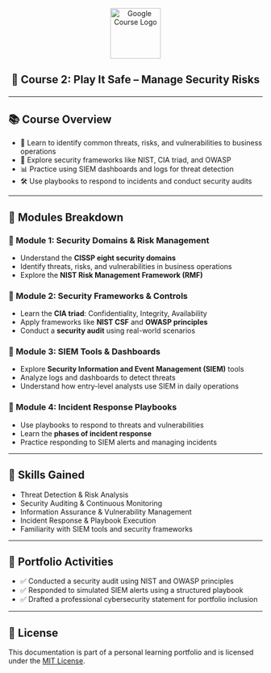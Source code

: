 <p align="center">
  <img src="https://upload.wikimedia.org/wikipedia/commons/2/2f/Google_2015_logo.svg" alt="Google Course Logo" width="100"/>
</p>

<h2><p align="center">🔐 Course 2: Play It Safe – Manage Security Risks</p></h2>

---
## 📚 Course Overview

- 🎯 Learn to identify common threats, risks, and vulnerabilities to business operations  
- 🧭 Explore security frameworks like NIST, CIA triad, and OWASP  
- 📊 Practice using SIEM dashboards and logs for threat detection  
- 🛠️ Use playbooks to respond to incidents and conduct security audits

---

## 🧩 Modules Breakdown

### 📌 Module 1: Security Domains & Risk Management

- Understand the **CISSP eight security domains**
- Identify threats, risks, and vulnerabilities in business operations
- Explore the **NIST Risk Management Framework (RMF)**

### 📌 Module 2: Security Frameworks & Controls

- Learn the **CIA triad**: Confidentiality, Integrity, Availability  
- Apply frameworks like **NIST CSF** and **OWASP principles**
- Conduct a **security audit** using real-world scenarios

### 📌 Module 3: SIEM Tools & Dashboards

- Explore **Security Information and Event Management (SIEM)** tools  
- Analyze logs and dashboards to detect threats  
- Understand how entry-level analysts use SIEM in daily operations

### 📌 Module 4: Incident Response Playbooks

- Use playbooks to respond to threats and vulnerabilities  
- Learn the **phases of incident response**  
- Practice responding to SIEM alerts and managing incidents

---

## 🧠 Skills Gained

- Threat Detection & Risk Analysis  
- Security Auditing & Continuous Monitoring  
- Information Assurance & Vulnerability Management  
- Incident Response & Playbook Execution  
- Familiarity with SIEM tools and security frameworks

---

## 🧪 Portfolio Activities

- ✅ Conducted a security audit using NIST and OWASP principles  
- ✅ Responded to simulated SIEM alerts using a structured playbook  
- ✅ Drafted a professional cybersecurity statement for portfolio inclusion

---

## 📜 License

This documentation is part of a personal learning portfolio and is licensed under the [MIT License](https://opensource.org/licenses/MIT).